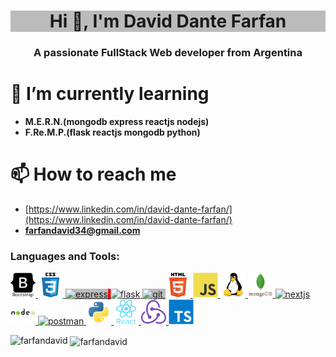 <h1 align="center" style="background:#BBB">Hi 👋, I'm David Dante Farfan</h1>
<h3 align="center">A passionate FullStack Web developer from Argentina</h3>

# 🌱 I’m currently learning 
- **M.E.R.N.(mongodb express reactjs nodejs)** 
- **F.Re.M.P.(flask reactjs mongodb python)**
                            
# 📫 How to reach me 
- [https://www.linkedin.com/in/david-dante-farfan/](https://www.linkedin.com/in/david-dante-farfan/)
- **farfandavid34@gmail.com**

<h3 align="left">Languages and Tools:</h3>
<p align="left"> <a href="https://getbootstrap.com" target="_blank" rel="noreferrer"> <img src="https://raw.githubusercontent.com/devicons/devicon/master/icons/bootstrap/bootstrap-plain-wordmark.svg" alt="bootstrap" width="40" height="40"/> </a> <a href="https://www.w3schools.com/css/" target="_blank" rel="noreferrer"> <img src="https://raw.githubusercontent.com/devicons/devicon/master/icons/css3/css3-original-wordmark.svg" alt="css3" width="40" height="40"/> </a> <a href="https://expressjs.com" style="background:#F00" target="_blank" rel="noreferrer"> <img src="https://skillshack.blob.core.windows.net/uploads/express.webp" style="background:#BBB" alt="express" width="40" height="40"/> </a> <a href="https://flask.palletsprojects.com/" target="_blank" rel="noreferrer"> <img src="https://damiandeluca.com.ar/wp-content/uploads/2020/05/flask.jpg" alt="flask" width="40" height="40"/> </a> <a href="https://git-scm.com/" target="_blank" style="background:#BBB" rel="noreferrer"> <img src="https://www.vectorlogo.zone/logos/git-scm/git-scm-icon.svg" alt="git" width="40" height="40"/> </a> <a href="https://www.w3.org/html/" target="_blank" rel="noreferrer"> <img src="https://raw.githubusercontent.com/devicons/devicon/master/icons/html5/html5-original-wordmark.svg" alt="html5" width="40" height="40"/> </a> <a href="https://developer.mozilla.org/en-US/docs/Web/JavaScript" target="_blank" rel="noreferrer"> <img src="https://raw.githubusercontent.com/devicons/devicon/master/icons/javascript/javascript-original.svg" alt="javascript" width="40" height="40"/> </a> <a href="https://www.linux.org/" target="_blank" rel="noreferrer"> <img src="https://raw.githubusercontent.com/devicons/devicon/master/icons/linux/linux-original.svg" alt="linux" width="40" height="40"/> </a> <a href="https://www.mongodb.com/" target="_blank" rel="noreferrer"> <img src="https://raw.githubusercontent.com/devicons/devicon/master/icons/mongodb/mongodb-original-wordmark.svg" alt="mongodb" width="40" height="40"/> </a> <a href="https://nextjs.org/" target="_blank" rel="noreferrer"> <img src="https://ih1.redbubble.net/image.1647560357.3901/st,small,507x507-pad,600x600,f8f8f8.jpg" alt="nextjs" width="40" height="40"/> </a> <a href="https://nodejs.org" target="_blank" rel="noreferrer"> <img src="https://raw.githubusercontent.com/devicons/devicon/master/icons/nodejs/nodejs-original-wordmark.svg" alt="nodejs" width="40" height="40"/> </a> <a href="https://postman.com" target="_blank" rel="noreferrer"> <img src="https://www.vectorlogo.zone/logos/getpostman/getpostman-icon.svg" alt="postman" width="40" height="40"/> </a> <a href="https://www.python.org" target="_blank" rel="noreferrer"> <img src="https://raw.githubusercontent.com/devicons/devicon/master/icons/python/python-original.svg" alt="python" width="40" height="40"/> </a> <a href="https://reactjs.org/" target="_blank" rel="noreferrer"> <img src="https://raw.githubusercontent.com/devicons/devicon/master/icons/react/react-original-wordmark.svg" alt="react" width="40" height="40"/> </a> <a href="https://redux.js.org" target="_blank" rel="noreferrer"> <img src="https://raw.githubusercontent.com/devicons/devicon/master/icons/redux/redux-original.svg" alt="redux" width="40" height="40"/> </a> <a href="https://www.typescriptlang.org/" target="_blank" rel="noreferrer"> <img src="https://raw.githubusercontent.com/devicons/devicon/master/icons/typescript/typescript-original.svg" alt="typescript" width="40" height="40"/> </a> </p>

<p><img align="left" src="https://github-readme-stats-sigma-five.vercel.app/api/top-langs?username=farfandavid&hide=c%23&show_icons=true&theme=tokyonight&locale=en" alt="farfandavid" /></p>

<p>&nbsp;<img align="center" src="https://github-readme-stats-sigma-five.vercel.app/api?username=farfandavid&show_icons=true&theme=tokyonight&locale=en" alt="farfandavid" /></p>
